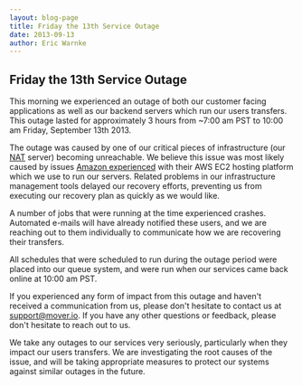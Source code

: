 ```yaml
---
layout: blog-page
title: Friday the 13th Service Outage
date: 2013-09-13
author: Eric Warnke
---
```


## Friday the 13th Service Outage

This morning we experienced an outage of both our customer facing applications as well as our backend servers which run our users transfers. This outage lasted for approximately 3 hours from ~7:00 am PST to 10:00 am Friday, September 13th 2013.

The outage was caused by one of our critical pieces of infrastructure (our [NAT][1] server) becoming unreachable. We believe this issue was most likely caused by issues [Amazon experienced][2] with their AWS EC2 hosting platform which we use to run our servers. Related problems in our infrastructure management tools delayed our recovery efforts, preventing us from executing our recovery plan as quickly as we would like.

A number of jobs that were running at the time experienced crashes. Automated e-mails will have already notified these users, and we are reaching out to them individually to communicate how we are recovering their transfers.

All schedules that were scheduled to run during the outage period were placed into our queue system, and were run when our services came back online at 10:00 am PST.

If you experienced any form of impact from this outage and haven't received a communication from us, please don't hesitate to contact us at [support@mover.io][3]. If you have any other questions or feedback, please don't hesitate to reach out to us.

We take any outages to our services very seriously, particularly when they impact our users transfers. We are investigating the root causes of the issue, and will be taking appropriate measures to protect our systems against similar outages in the future.

[1]: http://en.wikipedia.org/wiki/Network_address_translation "Wikipedia Network Address Translator"
[2]: http://status.aws.amazon.com/rss/ec2-us-east-1.rss "AWS EC2 Outage Feed"
[3]: mailto:support@mover.io?Subject=Outage%20inquiry

